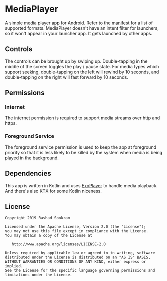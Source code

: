 # MediaPlayer

A simple media player app for Android. Refer to the
[manifest](https://github.com/rsookram/MediaPlayer/blob/master/app/src/main/AndroidManifest.xml#L22-L51)
for a list of supported formats. MediaPlayer doesn't have an intent filter for
launchers, so it won't appear in your launcher app. It gets launched by other
apps.


## Controls

The controls can be brought up by swiping up. Double-tapping in the middle of
the screen toggles the play / pause state. For media types which support
seeking, double-tapping on the left will rewind by 10 seconds, and
double-tapping on the right will fast forward by 10 seconds.


## Permissions

### Internet

The internet permission is required to support media streams over http and
https.

### Foreground Service

The foreground service permission is used to keep the app at foreground priority
so that it is less likely to be killed by the system when media is being played
in the background.


## Dependencies

This app is written in Kotlin and uses
[ExoPlayer](https://github.com/google/ExoPlayer) to handle media playback.
And there's also KTX for some Kotlin niceness.


License
-------

    Copyright 2019 Rashad Sookram

    Licensed under the Apache License, Version 2.0 (the "License");
    you may not use this file except in compliance with the License.
    You may obtain a copy of the License at

       http://www.apache.org/licenses/LICENSE-2.0

    Unless required by applicable law or agreed to in writing, software
    distributed under the License is distributed on an "AS IS" BASIS,
    WITHOUT WARRANTIES OR CONDITIONS OF ANY KIND, either express or implied.
    See the License for the specific language governing permissions and
    limitations under the License.

